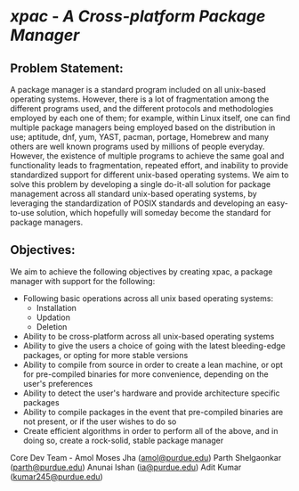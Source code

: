 # _**xpac**_ - **_A Cross-platform Package Manager_**

## Problem Statement:

A package manager is a standard program included on all unix-based operating systems. However, there is a lot of fragmentation among the different programs used, and the different protocols and methodologies employed by each one of them; for example, within Linux itself, one can find multiple package managers being employed based on the distribution in use; aptitude, dnf, yum, YAST, pacman, portage, Homebrew and many others are well known programs used by millions of people everyday. However, the existence of multiple programs to achieve the same goal and functionality leads to fragmentation, repeated effort, and inability to provide standardized support for different unix-based operating systems. We aim to solve this problem by developing a single do-it-all solution for package management across all standard unix-based operating systems, by leveraging the standardization of POSIX standards and developing an easy-to-use solution, which hopefully will someday become the standard for package managers.

## Objectives:

We aim to achieve the following objectives by creating xpac, a package manager with support for the following:

- Following basic operations across all unix based operating systems:
  - Installation
  - Updation
  - Deletion
- Ability to be cross-platform across all unix-based operating systems
- Ability to give the users a choice of going with the latest bleeding-edge packages, or opting for more stable versions
- Ability to compile from source in order to create a lean machine, or opt for pre-compiled binaries for more convenience, depending on the user's preferences
- Ability to detect the user's hardware and provide architecture specific packages
- Ability to compile packages in the event that pre-compiled binaries are not present, or if the user wishes to do so
- Create efficient algorithms in order to perform all of the above, and in doing so, create a rock-solid, stable package manager

Core Dev Team - 
Amol Moses Jha (amol@purdue.edu)
Parth Shelgaonkar (parth@purdue.edu)
Anunai Ishan (ia@purdue.edu)
Adit Kumar (kumar245@purdue.edu)

